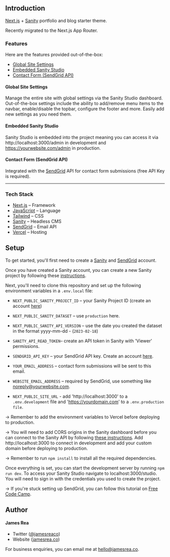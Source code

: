 ## Introduction

[Next.js](https://nextjs.org/) + [Sanity](https://sanity.io/) portfolio and blog starter theme.

Recently migrated to the Next.js App Router.

### Features

Here are the features provided out-of-the-box:

- [Global Site Settings](#global-site-settings)
- [Embedded Sanity Studio](#embedded-sanity-studio)
- [Contact Form (SendGrid API)](#contact-form-sendgrid-api)

#### Global Site Settings

Manage the entire site with global settings via the Sanity Studio dashboard. Out-of-the-box settings include the ability to add/remove menu items to the navbar, enable/disable the topbar, configure the footer and more. Easily add new settings as you need them.

#### Embedded Sanity Studio

Sanity Studio is embedded into the project meaning you can access it via http://localhost:3000/admin in development and https://yourwebsite.com/admin in production.

#### Contact Form (SendGrid API)
Integrated with the [SendGrid](https://sendgrid.com/) API for contact form submissions (free API Key is required).

---

### Tech Stack

- [Next.js](https://nextjs.org/) – Framework
- [JavaScript](https://developer.mozilla.org/en-US/docs/Web/JavaScript) – Language
- [Tailwind](https://tailwindcss.com/) – CSS
- [Sanity](https://sanity.io/) – Headless CMS
- [SendGrid](https://sendgrid.com/) – Email API
- [Vercel](https://vercel.com/) – Hosting

## Setup

To get started, you'll first need to create a [Sanity](https://sanity.io/) and [SendGrid](https://sendgrid.com/) account. 

Once you have created a Sanity account, you can create a new Sanity project by following these [instructions](https://www.sanity.io/docs/create-a-sanity-project).

Next, you'll need to clone this repository and set up the following environment variables in a `.env.local` file:

- `NEXT_PUBLIC_SANITY_PROJECT_ID` – your Sanity Project ID (create an account [here](https://sanity.io))
- `NEXT_PUBLIC_SANITY_DATASET` – use `production` here.
- `NEXT_PUBLIC_SANITY_API_VERSION` – use the date you created the dataset in the format yyyy-mm-dd - (`2023-02-18`)

- `SANITY_API_READ_TOKEN`– create an API token in Sanity with 'Viewer' permissions.

- `SENDGRID_API_KEY` – your SendGrid API key. Create an account [here](https://sendgrid.com/).

- `YOUR_EMAIL_ADDRESS` – contact form submissions will be sent to this email.
- `WEBSITE_EMAIL_ADDRESS` – required by SendGrid, use something like noreply@yourwebsite.com.

- `NEXT_PUBLIC_SITE_URL` - add 'http://localhost:3000' to a `.env.development` file and 'https://yourdomain.com' to a `.env.production file`.

→ Remember to add the environment variables to Vercel before deploying to production.

→ You will need to add CORS origins in the Sanity dashboard before you can connect to the Sanity API by following [these instructions](https://www.sanity.io/docs/cors#5a355ee47b66). Add http://localhost:3000 to connect in development and add your custom domain before deploying to production.

→ Remember to run `npm install` to install all the required dependencies. 

 Once everything is set, you can start the development server by running `npm run dev`. To access your Sanity Studio navigate to localhost:3000/studio. You will need to sign in with the credentials you used to create the project.

→ If you're stuck setting up SendGrid, you can follow this tutorial on [Free Code Camp](https://www.freecodecamp.org/news/how-to-build-a-working-contact-form-with-sendgrid-and-next-js/). 

## Author

#### James Rea

- Twitter ([@jamesreaco](https://twitter.com/jamesreaco))
- Website ([jamesrea.co](https://jamesrea.co))

For business enquiries, you can email me at hello@jamesrea.co.